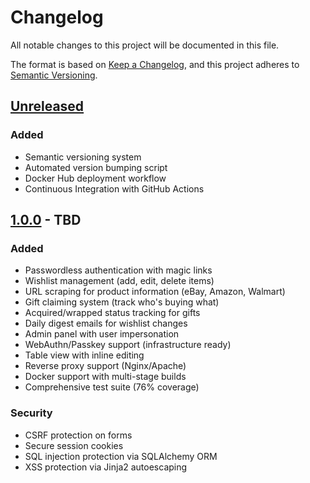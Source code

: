 # Changelog

All notable changes to this project will be documented in this file.

The format is based on [Keep a Changelog](https://keepachangelog.com/en/1.0.0/),
and this project adheres to [Semantic Versioning](https://semver.org/spec/v2.0.0.html).

## [Unreleased]

### Added
- Semantic versioning system
- Automated version bumping script
- Docker Hub deployment workflow
- Continuous Integration with GitHub Actions

## [1.0.0] - TBD

### Added
- Passwordless authentication with magic links
- Wishlist management (add, edit, delete items)
- URL scraping for product information (eBay, Amazon, Walmart)
- Gift claiming system (track who's buying what)
- Acquired/wrapped status tracking for gifts
- Daily digest emails for wishlist changes
- Admin panel with user impersonation
- WebAuthn/Passkey support (infrastructure ready)
- Table view with inline editing
- Reverse proxy support (Nginx/Apache)
- Docker support with multi-stage builds
- Comprehensive test suite (76% coverage)

### Security
- CSRF protection on forms
- Secure session cookies
- SQL injection protection via SQLAlchemy ORM
- XSS protection via Jinja2 autoescaping

[unreleased]: https://github.com/yourusername/christmas-wishlist/compare/v1.0.0...HEAD
[1.0.0]: https://github.com/yourusername/christmas-wishlist/releases/tag/v1.0.0
